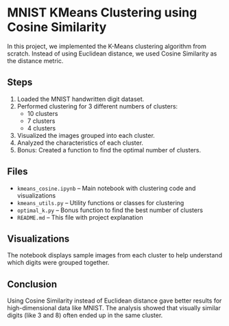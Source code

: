 # MNIST KMeans Clustering using Cosine Similarity

In this project, we implemented the K-Means clustering algorithm from scratch. Instead of using Euclidean distance, we used Cosine Similarity as the distance metric.

## Steps

1. Loaded the MNIST handwritten digit dataset.
2. Performed clustering for 3 different numbers of clusters:
   - 10 clusters
   - 7 clusters
   - 4 clusters
3. Visualized the images grouped into each cluster.
4. Analyzed the characteristics of each cluster.
5. Bonus: Created a function to find the optimal number of clusters.

## Files

- `kmeans_cosine.ipynb` – Main notebook with clustering code and visualizations
- `kmeans_utils.py` – Utility functions or classes for clustering
- `optimal_k.py` – Bonus function to find the best number of clusters
- `README.md` – This file with project explanation

## Visualizations

The notebook displays sample images from each cluster to help understand which digits were grouped together.

## Conclusion

Using Cosine Similarity instead of Euclidean distance gave better results for high-dimensional data like MNIST. The analysis showed that visually similar digits (like 3 and 8) often ended up in the same cluster.
